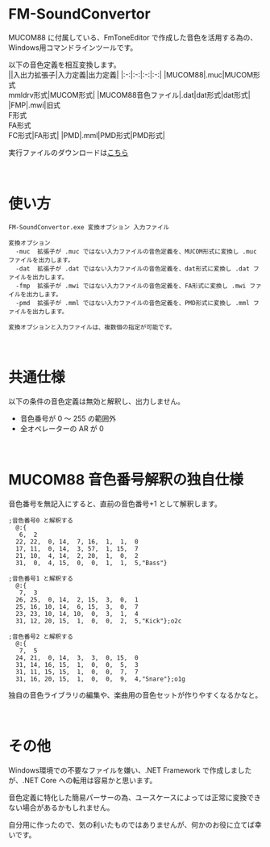 # FM-SoundConvertor
MUCOM88 に付属している、FmToneEditor で作成した音色を活用する為の、Windows用コマンドラインツールです。  

以下の音色定義を相互変換します。  
||入出力拡張子|入力定義|出力定義|
|:-:|:-:|:-:|:-:|
|MUCOM88|.muc|MUCOM形式<br>mmldrv形式|MUCOM形式|
|MUCOM88音色ファイル|.dat|dat形式|dat形式|
|FMP|.mwi|旧式<br>F形式<br>FA形式<br>FC形式|FA形式|
|PMD|.mml|PMD形式|PMD形式|

実行ファイルのダウンロードは[こちら](https://github.com/DM-88/FM-SoundConvertor/blob/master/FM-SoundConvertor/bin/Release/FM-SoundConvertor.exe)  

<br>

# 使い方
~~~
FM-SoundConvertor.exe 変換オプション 入力ファイル

変換オプション
  -muc  拡張子が .muc ではない入力ファイルの音色定義を、MUCOM形式に変換し .muc ファイルを出力します。
  -dat  拡張子が .dat ではない入力ファイルの音色定義を、dat形式に変換し .dat ファイルを出力します。
  -fmp  拡張子が .mwi ではない入力ファイルの音色定義を、FA形式に変換し .mwi ファイルを出力します。
  -pmd  拡張子が .mml ではない入力ファイルの音色定義を、PMD形式に変換し .mml ファイルを出力します。

変換オプションと入力ファイルは、複数個の指定が可能です。
~~~

<br>

# 共通仕様
以下の条件の音色定義は無効と解釈し、出力しません。  
* 音色番号が 0 ～ 255 の範囲外
* 全オペレーターの AR が 0 

<br>

# MUCOM88 音色番号解釈の独自仕様
音色番号を無記入にすると、直前の音色番号+1 として解釈します。
~~~
;音色番号0 と解釈する
  @:{
   6,  2
  22, 22,  0, 14,  7, 16,  1,  1,  0
  17, 11,  0, 14,  3, 57,  1, 15,  7
  21, 10,  4, 14,  2, 20,  1,  0,  2
  31,  0,  4, 15,  0,  0,  1,  1,  5,"Bass"}

;音色番号1 と解釈する
  @:{
   7,  3
  26, 25,  0, 14,  2, 15,  3,  0,  1
  25, 16, 10, 14,  6, 15,  3,  0,  7
  23, 23, 10, 14, 10,  0,  3,  1,  4
  31, 12, 20, 15,  1,  0,  0,  2,  5,"Kick"};o2c

;音色番号2 と解釈する
  @:{
   7,  5
  24, 21,  0, 14,  3,  3,  0, 15,  0
  31, 14, 16, 15,  1,  0,  0,  5,  3
  31, 11, 15, 15,  1,  0,  0,  7,  7
  31, 16, 20, 15,  1,  0,  0,  9,  4,"Snare"};o1g
~~~
独自の音色ライブラリの編集や、楽曲用の音色セットが作りやすくなるかなと。  

<br>

# その他
Windows環境での不要なファイルを嫌い、.NET Framework で作成しましたが、.NET Core への転用は容易かと思います。  

音色定義に特化した簡易パーサーの為、ユースケースによっては正常に変換できない場合があるかもしれません。  

自分用に作ったので、気の利いたものではありませんが、何かのお役に立てば幸いです。  
